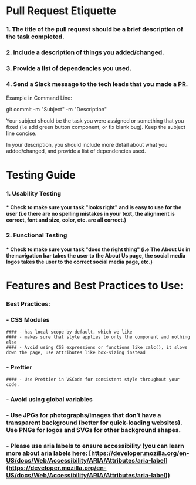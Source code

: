 # Pull Request Etiquette

### 1. The title of the pull request should be a brief description of the task completed.
### 2. Include a description of things you added/changed.
### 3. Provide a list of dependencies you used. 
### 4. Send a Slack message to the tech leads that you made a PR.
####

Example in Command Line:

git commit -m "Subject" -m "Description"

Your subject should be the task you were assigned or something that you fixed (i.e add green button component, or fix blank bug). Keep the subject line concise.

In your description, you should include more detail about what you added/changed, and provide a list of dependencies used.

# Testing Guide
### 1. Usability Testing
#### * Check to make sure your task "looks right" and is easy to use for the user (i.e there are no spelling mistakes in your text, the alignment is correct, font and size, color, etc. are all correct.)
### 2. Functional Testing
#### * Check to make sure your task "does the right thing" (i.e The About Us in the navigation bar takes the user to the About Us page, the social media logos takes the user to the correct social media page, etc.)


# Features and Best Practices to Use:
### Best Practices:

### - CSS Modules
    #### - has local scope by default, which we like
    #### - makes sure that style applies to only the component and nothing else
    #### - Avoid using CSS expressions or functions like calc(), it slows down the page, use attributes like box-sizing instead
### - Prettier
    #### - Use Prettier in VSCode for consistent style throughout your code.
### - Avoid using global variables
### - Use JPGs for photographs/images that don’t have a transparent background (better for quick-loading websites). Use PNGs for logos and SVGs for other background shapes.
### - Please use aria labels to ensure accessibility (you can learn more about aria labels here: [https://developer.mozilla.org/en-US/docs/Web/Accessibility/ARIA/Attributes/aria-label](https://developer.mozilla.org/en-US/docs/Web/Accessibility/ARIA/Attributes/aria-label))

